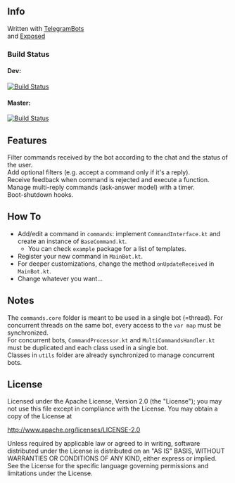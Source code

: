 
## Info
Written with [TelegramBots](https://github.com/rubenlagus/TelegramBots)      
and [Exposed](https://github.com/JetBrains/Exposed)   


### Build Status   
#### Dev:   
[![Build Status](https://travis-ci.com/Kraktun/KBot.svg?token=Uor7RP8xsv27XrHhEVTp&branch=dev)](https://travis-ci.com/Kraktun/KBot)
#### Master:   
[![Build Status](https://travis-ci.com/Kraktun/KBot.svg?token=Uor7RP8xsv27XrHhEVTp&branch=master)](https://travis-ci.com/Kraktun/KBot)   


## Features   
Filter commands received by the bot according to the chat and the status of the user.   
Add optional filters (e.g. accept a command only if it's a reply).   
Receive feedback when command is rejected and execute a function.   
Manage multi-reply commands (ask-answer model) with a timer.   
Boot-shutdown hooks.   

## How To   
* Add/edit a command in ```commands```: implement ```CommandInterface.kt``` and create an instance of ```BaseCommand.kt```.   
   * You can check ```example``` package for a list of templates.   
* Register your new command in ```MainBot.kt```.   
* For deeper customizations, change the method ```onUpdateReceived``` in ```MainBot.kt```.   
* Change whatever you want...   


## Notes   
The ```commands.core``` folder is meant to be used in a single bot (=thread). For concurrent threads on the same bot, every access to the ```var map``` must be synchronized.      
For concurrent bots, ```CommandProcessor.kt``` and ```MultiCommandsHandler.kt``` must be duplicated and each class used in a single bot.   
Classes in ```utils``` folder are already synchronized to manage concurrent bots.   


## License

Licensed under the Apache License, Version 2.0 (the "License");
you may not use this file except in compliance with the License.
You may obtain a copy of the License at

http://www.apache.org/licenses/LICENSE-2.0

Unless required by applicable law or agreed to in writing, software
distributed under the License is distributed on an "AS IS" BASIS,
WITHOUT WARRANTIES OR CONDITIONS OF ANY KIND, either express or implied.
See the License for the specific language governing permissions and
limitations under the License.